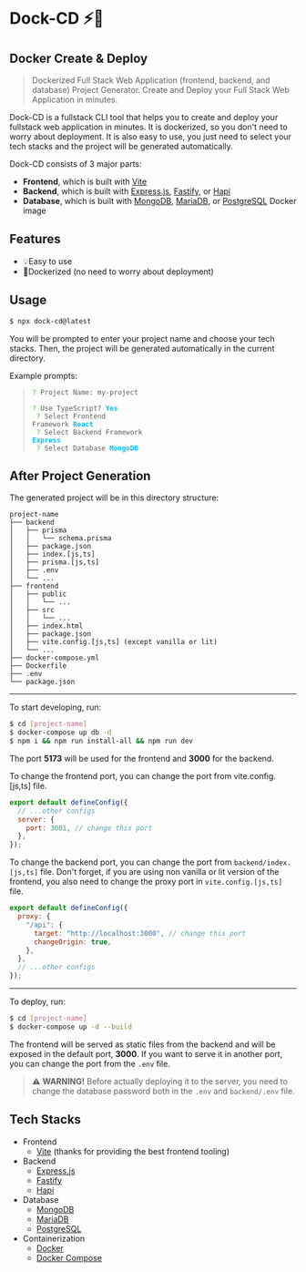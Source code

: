 # **Dock-CD ⚡🐋**

## **Docker Create & Deploy**

> Dockerized Full Stack Web Application (frontend, backend, and database) Project Generator. Create and Deploy your Full Stack Web Application in minutes.

Dock-CD is a fullstack CLI tool that helps you to create and deploy your fullstack web application in minutes. It is dockerized, so you don't need to worry about deployment. It is also easy to use, you just need to select your tech stacks and the project will be generated automatically.

Dock-CD consists of 3 major parts:

- **Frontend**, which is built with [Vite](https://vitejs.dev/)
- **Backend**, which is built with [Express.js](https://expressjs.com/), [Fastify](https://fastify.dev/), or [Hapi](https://hapi.dev/)
- **Database**, which is built with [MongoDB](https://www.mongodb.com/), [MariaDB](https://mariadb.org/), or [PostgreSQL](https://www.postgresql.org/) Docker image

## Features

- 💡Easy to use
- 🐋Dockerized (no need to worry about deployment)

## Usage

```bash
$ npx dock-cd@latest
```

You will be prompted to enter your project name and choose your tech stacks. Then, the project will be generated automatically in the current directory.

<style>
r { color: Red }
b { color: deepskyblue }
g { color: limegreen }
</style>

Example prompts:

> <code style="color:inherit"><g>?</g> Project Name: my-project<br/> <g>?</g> Use TypeScript? <b>Yes</b><br/> <g>?</g> Select Frontend Framework <b>React</b><br/> <g>?</g> Select Backend Framework <b>Express</b><br/> <g>?</g> Select Database <b>MongoDB</b></code>

## After Project Generation

The generated project will be in this directory structure:

```
project-name
├── backend
│   ├── prisma
│   │   └── schema.prisma
│   ├── package.json
│   ├── index.[js,ts]
│   ├── prisma.[js,ts]
│   ├── .env
│   └── ...
├── frontend
│   ├── public
│   │   └── ...
│   ├── src
│   │   └── ...
│   ├── index.html
│   ├── package.json
│   ├── vite.config.[js,ts] (except vanilla or lit)
│   └── ...
├── docker-compose.yml
├── Dockerfile
├── .env
└── package.json
```

---

To start developing, run:

```bash
$ cd [project-name]
$ docker-compose up db -d
$ npm i && npm run install-all && npm run dev
```

The port **5173** will be used for the frontend and **3000** for the backend.

To change the frontend port, you can change the port from vite.config.[js,ts] file.

```javascript
export default defineConfig({
  // ...other configs
  server: {
    port: 3001, // change this port
  },
});
```

To change the backend port, you can change the port from `backend/index.[js,ts]` file. Don't forget, if you are using non vanilla or lit version of the frontend, you also need to change the proxy port in `vite.config.[js,ts]` file.

```javascript
export default defineConfig({
  proxy: {
    "/api": {
      target: "http://localhost:3000", // change this port
      changeOrigin: true,
    },
  },
  // ...other configs
});
```

---

To deploy, run:

```bash
$ cd [project-name]
$ docker-compose up -d --build
```

The frontend will be served as static files from the backend and will be exposed in the default port, **3000**. If you want to serve it in another port, you can change the port from the `.env` file.

> ⚠️ **WARNING!** Before actually deploying it to the server, you need to change the database password both in the `.env` and `backend/.env` file.

## Tech Stacks

- Frontend
  - [Vite](https://vitejs.dev/) (thanks for providing the best frontend tooling)
- Backend
  - [Express.js](https://expressjs.com/)
  - [Fastify](https://fastify.dev/)
  - [Hapi](https://hapi.dev/)
- Database
  - [MongoDB](https://www.mongodb.com/)
  - [MariaDB](https://mariadb.org/)
  - [PostgreSQL](https://www.postgresql.org/)
- Containerization
  - [Docker](https://www.docker.com/)
  - [Docker Compose](https://docs.docker.com/compose/)
